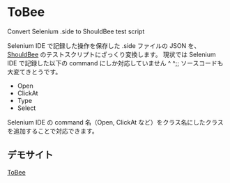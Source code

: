 # ToBee
Convert Selenium .side to ShouldBee test script

Selenium IDE で記録した操作を保存した .side ファイルの JSON を、[ShouldBee](https://shouldbee.at/) のテストスクリプトにざっくり変換します。
現状では Selenium IDE で記録した以下の command にしか対応していません ^ ^;;
ソースコードも大変てきとうです。

* Open
* ClickAt
* Type
* Select

Selenium IDE の command 名（Open, ClickAt など）をクラス名にしたクラスを追加することで対応できます。

## デモサイト

[ToBee](http://jp.xoopsdev.com/toBee/convert.php)
